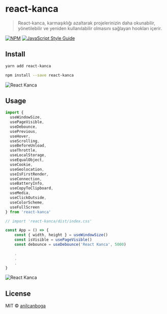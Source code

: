 # react-kanca

> React-kanca, karmaşıklığı azaltarak projelerinizin daha okunabilir, yönetilebilir ve yeniden kullanılabilir olmasını sağlayan hookları içerir.

[![NPM](https://img.shields.io/npm/v/react-kanca.svg)](https://www.npmjs.com/package/react-kanca) [![JavaScript Style Guide](https://img.shields.io/badge/code_style-standard-brightgreen.svg)](https://standardjs.com)

## Install

```bash
yarn add react-kanca
```

```bash
npm install --save react-kanca
```

![React Kanca](https://miro.medium.com/v2/resize:fit:1400/format:webp/0*nl2InXMi1tuDmnrv.png)

## Usage

```jsx
import {
  useWindowSize,
  usePageVisible,
  useDebounce,
  usePrevious,
  useHover,
  useScrolling,
  useBeforeUnload,
  useThrottle,
  useLocalStorage,
  useEqualObject,
  useCookie,
  useGeolocation,
  useIsFirstRender,
  useConnection,
  useBatteryInfo,
  useCopyToClipboard,
  useMedia,
  useClickOutside,
  useColorScheme,
  useFullScreen
} from 'react-kanca'

// import 'react-kanca/dist/index.css'

const App = () => {
    const { width, height } = useWindowSize()
    const isVisible = usePageVisible()
    const debounce = useDebounce('React Kanca', 5000)

    .
    .
    .
}
```

![React Kanca](https://www.vectorlogo.zone/logos/reactjs/reactjs-icon.svg)

## License

MIT © [anilcanboga](https://github.com/anilcanboga)
